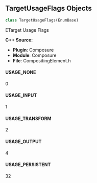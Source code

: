 ## TargetUsageFlags Objects

```python
class TargetUsageFlags(EnumBase)
```

ETarget Usage Flags

**C++ Source:**

- **Plugin**: Composure
- **Module**: Composure
- **File**: CompositingElement.h

<a id="unreal.TargetUsageFlags.USAGE_NONE"></a>

#### USAGE_NONE

0

<a id="unreal.TargetUsageFlags.USAGE_INPUT"></a>

#### USAGE_INPUT

1

<a id="unreal.TargetUsageFlags.USAGE_TRANSFORM"></a>

#### USAGE_TRANSFORM

2

<a id="unreal.TargetUsageFlags.USAGE_OUTPUT"></a>

#### USAGE_OUTPUT

4

<a id="unreal.TargetUsageFlags.USAGE_PERSISTENT"></a>

#### USAGE_PERSISTENT

32

<a id="unreal.ObjectMixerInheritanceInclusionOptions"></a>